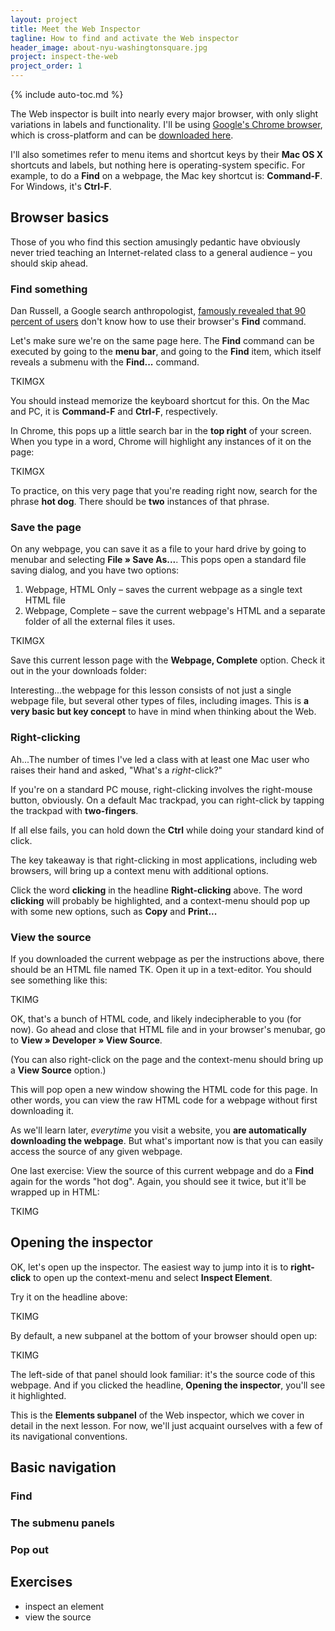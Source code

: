 ```yaml
---
layout: project
title: Meet the Web Inspector
tagline: How to find and activate the Web inspector
header_image: about-nyu-washingtonsquare.jpg
project: inspect-the-web
project_order: 1
---
```


{% include auto-toc.md %}

The Web inspector is built into nearly every major browser, with only slight variations in labels and functionality. I'll be using [Google's Chrome browser](http://www.google.com/chrome), which is cross-platform and can be [downloaded here](http://www.google.com/chrome).

I'll also sometimes refer to menu items and shortcut keys by their **Mac OS X** shortcuts and labels, but nothing here is operating-system specific. For example, to do a **Find** on a webpage, the Mac key shortcut is: **Command-F**. For Windows, it's **Ctrl-F**.

## Browser basics

Those of you who find this section amusingly pedantic have obviously never tried teaching an Internet-related class to a general audience &ndash; you should skip ahead.

### Find something 

Dan Russell, a Google search anthropologist, [famously revealed that 90 percent of users](http://www.theatlantic.com/technology/archive/2011/08/crazy-90-percent-of-people-dont-know-how-to-use-ctrl-f/243840/) don't know how to use their browser's **Find** command. 

Let's make sure we're on the same page here. The **Find** command can be executed by going to the **menu bar**, and going to the **Find** item, which itself reveals a submenu with the **Find...** command.

TKIMGX

You should instead memorize the keyboard shortcut for this. On the Mac and PC, it is **Command-F** and **Ctrl-F**, respectively.

In Chrome, this pops up a little search bar in the **top right** of your screen. When you type in a word, Chrome will highlight any instances of it on the page:

TKIMGX

To practice, on this very page that you're reading right now, search for the phrase **hot dog**. There should be **two** instances of that phrase.

### Save the page
On any webpage, you can save it as a file to your hard drive by going to menubar and selecting **File &raquo; Save As...**. This pops open a standard file saving dialog, and you have two options:

1. Webpage, HTML Only &ndash; saves the current webpage as a single text HTML file
2. Webpage, Complete &ndash; save the current webpage's HTML and a separate folder of all the external files it uses.

TKIMGX

Save this current lesson page with the **Webpage, Complete** option. Check it out in the your downloads folder:


Interesting...the webpage for this lesson consists of not just a single webpage file, but several other types of files, including images. This is **a very basic but key concept** to have in mind when thinking about the Web.

### Right-clicking
Ah...The number of times I've led a class with at least one Mac user who raises their hand and asked, "What's a *right*-click?"

If you're on a standard PC mouse, right-clicking involves the right-mouse button, obviously. On a default Mac trackpad, you can right-click by tapping the trackpad with **two-fingers**.

If all else fails, you can hold down the **Ctrl** while doing your standard kind of click.

The key takeaway is that right-clicking in most applications, including web browsers, will bring up a context menu with additional options.

Click the word **clicking** in the headline **Right-clicking** above. The word **clicking** will probably be highlighted, and a context-menu should pop up with some new options, such as **Copy** and **Print...**


### View the source

If you downloaded the current webpage as per the instructions above, there should be an HTML file named TK. Open it up in a text-editor. You should see something like this:

TKIMG

OK, that's a bunch of HTML code, and likely indecipherable to you (for now). Go ahead and close that HTML file and in your browser's menubar, go to **View &raquo; Developer &raquo; View Source**.

(You can also right-click on the page and the context-menu should bring up a **View Source** option.)

This will pop open a new window showing the HTML code for this page. In other words, you can view the raw HTML code for a webpage without first downloading it.

As we'll learn later, *everytime* you visit a website, you **are automatically downloading the webpage**. But what's important now is that you can easily access the source of any given webpage.

One last exercise: View the source of this current webpage and do a **Find** again for the words "hot dog". Again, you should see it twice, but it'll be wrapped up in HTML:

TKIMG


## Opening the inspector

OK, let's open up the inspector. The easiest way to jump into it is to **right-click** to open up the context-menu and select **Inspect  Element**.

Try it on the headline above:

TKIMG

By default, a new subpanel at the bottom of your browser should open up:

TKIMG

The left-side of that panel should look familiar: it's the source code of this webpage. And if you clicked the headline, **Opening the inspector**, you'll see it highlighted.

This is the **Elements subpanel** of the Web inspector, which we cover in detail in the next lesson. For now, we'll just acquaint ourselves with a few of its navigational conventions.


## Basic navigation

### Find 
### The submenu panels
### Pop out


## Exercises
- inspect an element
- view the source
